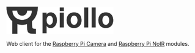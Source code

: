 ![Icon](https://raw.githubusercontent.com/oknalv/piollo/master/piollo.svg "Piollo logo")

Web client for the [Raspberry Pi Camera](http://www.raspberrypi.org/products/camera-module/) and [Raspberry Pi NoIR](http://www.raspberrypi.org/products/pi-noir-camera/) modules.
